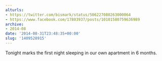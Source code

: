 ```yaml
---
alturls:
- https://twitter.com/bismark/status/506227080263000064
- https://www.facebook.com/17803937/posts/10101580759636989
archive:
- 2014-08
date: '2014-08-31T23:48:35+00:00'
slug: '1409528915'
---
```


Tonight marks the first night sleeping in our own apartment in 6 months.

